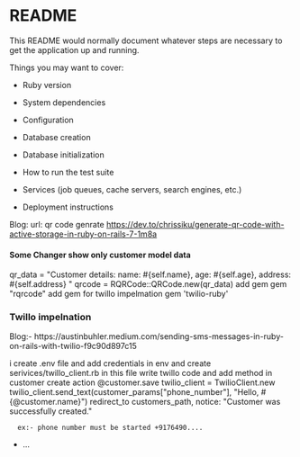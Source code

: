 # README

This README would normally document whatever steps are necessary to get the
application up and running.

Things you may want to cover:

* Ruby version

* System dependencies

* Configuration

* Database creation

* Database initialization

* How to run the test suite

* Services (job queues, cache servers, search engines, etc.)

* Deployment instructions

Blog: url:
qr code genrate 
https://dev.to/chrissiku/generate-qr-code-with-active-storage-in-ruby-on-rails-7-1m8a


<h4> Some Changer show only customer model  data  </h4>
<p>qr_data =  "Customer details: name: #{self.name}, age: #{self.age}, address: #{self.address} "
qrcode = RQRCode::QRCode.new(qr_data)
add gem 
gem "rqrcode"
add gem for twillo impelmation 
gem 'twilio-ruby'</p>


<h3> Twillo impelnation</h3>
<p>Blog:-
https://austinbuhler.medium.com/sending-sms-messages-in-ruby-on-rails-with-twilio-f9c90d897c15</p>

i create .env file and add credentials in env
and create serivices/twillo_client.rb
in this file write twillo code
and add method in customer create 
action 
 @customer.save
      twilio_client = TwilioClient.new
      twilio_client.send_text(customer_params["phone_number"], "Hello, #{@customer.name}")
      redirect_to customers_path, notice: "Customer was successfully created."

      ex:- phone number must be started +9176490....



* ...
